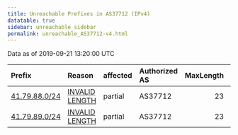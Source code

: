 ```yaml
---
title: Unreachable Prefixes in AS37712 (IPv4)
datatable: true
sidebar: unreachable_sidebar
permalink: unreachable_AS37712-v4.html
---
```


Data as of 2019-09-21 13:20:00 UTC


<div class="datatable-begin"></div>

| Prefix                                               | Reason                                                                                                  | affected   | Authorized AS   |   MaxLength | Anchor                                           |   unreachable /24s |
|:-----------------------------------------------------|:--------------------------------------------------------------------------------------------------------|:-----------|:----------------|------------:|:-------------------------------------------------|-------------------:|
| [41.79.88.0/24](https://stat.ripe.net/41.79.88.0/24) | [INVALID LENGTH](https://rpki-validator.ripe.net/announcement-preview?asn=AS37712&prefix=41.79.88.0/24) | partial    | AS37712         |          23 | [AfriNIC](unreachable_AfriNIC_RPKI_Root-v4.html) |                  1 |
| [41.79.89.0/24](https://stat.ripe.net/41.79.89.0/24) | [INVALID LENGTH](https://rpki-validator.ripe.net/announcement-preview?asn=AS37712&prefix=41.79.89.0/24) | partial    | AS37712         |          23 | [AfriNIC](unreachable_AfriNIC_RPKI_Root-v4.html) |                  1 |

<div class="datatable-end"></div>